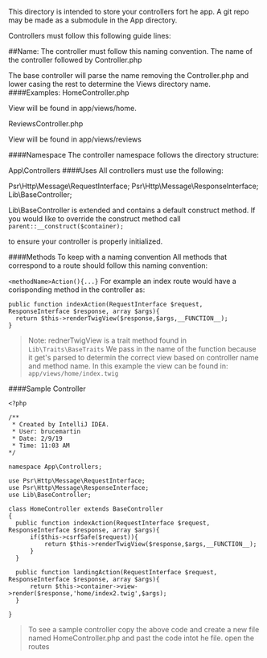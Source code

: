 This directory is intended to store your controllers fort he app. A git repo may be made as a submodule in the App directory.

Controllers must follow this following guide lines:

##Name:
The controller must follow this naming convention. The name of the controller followed by Controller.php

The base controller will parse the name removing the Controller.php and lower casing the rest to determine the Views directory name.
####Examples:
HomeController.php

View will be found in app/views/home.

ReviewsController.php

View will be found in app/views/reviews

####Namespace
The controller namespace follows the directory structure:

App\Controllers
####Uses
All controllers must use the following:

Psr\Http\Message\RequestInterface;
Psr\Http\Message\ResponseInterface;
Lib\BaseController;

Lib\BaseController is extended and contains a default construct method. If you would like to override the construct method call 
`parent::__construct($container);`
 
to ensure your controller is properly initialized.

####Methods
To keep with a naming convention All methods that correspond to a route should follow this naming convention:

`<methodName>Action(){...}`
For example an index route would have a corisponding method in the controller as:
  
    public function indexAction(RequestInterface $request, ResponseInterface $response, array $args){
      return $this->renderTwigView($response,$args,__FUNCTION__); 
    }
 
 >Note: rednerTwigView is a trait method found in `Lib\Traits\BaseTraits` We pass in the name of the function because it get's parsed to determin the correct view based on controller name and method name.
 In this example the view can be found in: 
 `app/views/home/index.twig`

####Sample Controller

~~~~
<?php

/**
 * Created by IntelliJ IDEA.
 * User: brucemartin
 * Date: 2/9/19
 * Time: 11:03 AM    
*/

namespace App\Controllers;

use Psr\Http\Message\RequestInterface;
use Psr\Http\Message\ResponseInterface;
use Lib\BaseController;

class HomeController extends BaseController
{
  public function indexAction(RequestInterface $request, ResponseInterface $response, array $args){
      if($this->csrfSafe($request)){
          return $this->renderTwigView($response,$args,__FUNCTION__);
      }
  }

  public function landingAction(RequestInterface $request, ResponseInterface $response, array $args){
      return $this->container->view->render($response,'home/index2.twig',$args);
  }

}
~~~~

>To see a sample controller copy the above code and create a new file named HomeController.php and past the code intot he file.
open the routes